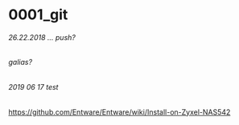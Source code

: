 # 0001_git

###### 26.22.2018 ... push?
###### galias?
###### 2019 06 17 test

https://github.com/Entware/Entware/wiki/Install-on-Zyxel-NAS542
